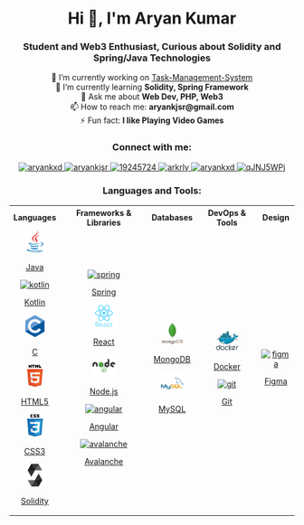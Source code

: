 <h1 align="center">Hi 👋, I'm Aryan Kumar</h1>
<h3 align="center">Student and Web3 Enthusiast, Curious about Solidity and Spring/Java Technologies</h3>

<p align="center">
  🔭 I’m currently working on <a href="https://github.com/shaikhafsaralli/Task-Management-System" target="_blank">Task-Management-System</a><br>
  🌱 I’m currently learning <strong>Solidity, Spring Framework</strong><br>
  💬 Ask me about <strong>Web Dev, PHP, Web3</strong><br>
  📫 How to reach me: <strong>aryankjsr@gmail.com</strong><br>
  ⚡ Fun fact: <strong>I like Playing Video Games</strong>
</p>

<h3 align="center">Connect with me:</h3>
<p align="center">
  <a href="https://twitter.com/aryankxd" target="_blank">
    <img src="https://raw.githubusercontent.com/rahuldkjain/github-profile-readme-generator/master/src/images/icons/Social/twitter.svg" alt="aryankxd" height="30" width="40" />
  </a>
  <a href="https://linkedin.com/in/aryankjsr" target="_blank">
    <img src="https://raw.githubusercontent.com/rahuldkjain/github-profile-readme-generator/master/src/images/icons/Social/linked-in-alt.svg" alt="aryankjsr" height="30" width="40" />
  </a>
  <a href="https://stackoverflow.com/users/19245724" target="_blank">
    <img src="https://raw.githubusercontent.com/rahuldkjain/github-profile-readme-generator/master/src/images/icons/Social/stack-overflow.svg" alt="19245724" height="30" width="40" />
  </a>
  <a href="https://kaggle.com/arkrly" target="_blank">
    <img src="https://raw.githubusercontent.com/devicons/devicon/master/icons/Social/kaggle.svg" alt="arkrly" height="30" width="40" />
  </a>
  <a href="https://instagram.com/aryankxd" target="_blank">
    <img src="https://raw.githubusercontent.com/rahuldkjain/github-profile-readme-generator/master/src/images/icons/Social/instagram.svg" alt="aryankxd" height="30" width="40" />
  </a>
  <a href="https://discord.gg/qJNJ5WPj" target="_blank">
    <img src="https://raw.githubusercontent.com/rahuldkjain/github-profile-readme-generator/master/src/images/icons/Social/discord.svg" alt="qJNJ5WPj" height="30" width="40" />
  </a>
</p>

<h3 align="center">Languages and Tools:</h3>

<table align="center">
  <tr>
    <th>Languages</th>
    <th>Frameworks & Libraries</th>
    <th>Databases</th>
    <th>DevOps & Tools</th>
    <th>Design</th>
  </tr>
  <tr>
    <td align="center">
      <a href="https://www.java.com" target="_blank" rel="noreferrer">
        <img src="https://raw.githubusercontent.com/devicons/devicon/master/icons/java/java-original.svg" alt="java" width="40" height="40"/>
        <p>Java</p>
      </a>
      <a href="https://kotlinlang.org" target="_blank" rel="noreferrer">
        <img src="https://www.vectorlogo.zone/logos/kotlinlang/kotlinlang-icon.svg" alt="kotlin" width="40" height="40"/>
        <p>Kotlin</p>
      </a>
      <a href="https://www.cprogramming.com/" target="_blank" rel="noreferrer">
        <img src="https://raw.githubusercontent.com/devicons/devicon/master/icons/c/c-original.svg" alt="c" width="40" height="40"/>
        <p>C</p>
      </a>
      <a href="https://www.w3.org/html/" target="_blank" rel="noreferrer">
        <img src="https://raw.githubusercontent.com/devicons/devicon/master/icons/html5/html5-original-wordmark.svg" alt="html5" width="40" height="40"/>
        <p>HTML5</p>
      </a>
      <a href="https://www.w3schools.com/css/" target="_blank" rel="noreferrer">
        <img src="https://raw.githubusercontent.com/devicons/devicon/master/icons/css3/css3-original-wordmark.svg" alt="css3" width="40" height="40"/>
        <p>CSS3</p>
      </a>
      <a href="https://soliditylang.org" target="_blank" rel="noreferrer">
        <img src="https://raw.githubusercontent.com/devicons/devicon/master/icons/solidity/solidity-original.svg" alt="solidity" width="40" height="40"/>
        <p>Solidity</p>
      </a>
    </td>
    <td align="center">
      <a href="https://spring.io/" target="_blank" rel="noreferrer">
        <img src="https://www.vectorlogo.zone/logos/springio/springio-icon.svg" alt="spring" width="40" height="40"/>
        <p>Spring</p>
      </a>
      <a href="https://reactjs.org/" target="_blank" rel="noreferrer">
        <img src="https://raw.githubusercontent.com/devicons/devicon/master/icons/react/react-original-wordmark.svg" alt="react" width="40" height="40"/>
        <p>React</p>
      </a>
      <a href="https://nodejs.org" target="_blank" rel="noreferrer">
        <img src="https://raw.githubusercontent.com/devicons/devicon/master/icons/nodejs/nodejs-original-wordmark.svg" alt="nodejs" width="40" height="40"/>
        <p>Node.js</p>
      </a>
      <a href="https://angular.io" target="_blank" rel="noreferrer">
        <img src="https://angular.io/assets/images/logos/angular/angular.svg" alt="angular" width="40" height="40"/>
        <p>Angular</p>
      </a>
      <a href="https://www.avax.network/" target="_blank" rel="noreferrer">
        <img src="https://assets.avax.network/branding/Avax_Red_Icon.svg" alt="avalanche" width="40" height="40"/>
        <p>Avalanche</p>
      </a>
    </td>
    <td align="center">
      <a href="https://www.mongodb.com/" target="_blank" rel="noreferrer">
        <img src="https://raw.githubusercontent.com/devicons/devicon/master/icons/mongodb/mongodb-original-wordmark.svg" alt="mongodb" width="40" height="40"/>
        <p>MongoDB</p>
      </a>
      <a href="https://www.mysql.com/" target="_blank" rel="noreferrer">
        <img src="https://raw.githubusercontent.com/devicons/devicon/master/icons/mysql/mysql-original-wordmark.svg" alt="mysql" width="40" height="40"/>
        <p>MySQL</p>
      </a>
    </td>
    <td align="center">
      <a href="https://www.docker.com/" target="_blank" rel="noreferrer">
        <img src="https://raw.githubusercontent.com/devicons/devicon/master/icons/docker/docker-original-wordmark.svg" alt="docker" width="40" height="40"/>
        <p>Docker</p>
      </a>
      <a href="https://git-scm.com/" target="_blank" rel="noreferrer">
        <img src="https://www.vectorlogo.zone/logos/git-scm/git-scm-icon.svg" alt="git" width="40" height="40"/>
        <p>Git</p>
      </a>
    </td>
    <td align="center">
      <a href="https://www.figma.com/" target="_blank" rel="noreferrer">
        <img src="https://www.vectorlogo.zone/logos/figma/figma-icon.svg" alt="figma" width="40" height="40"/>
        <p>Figma</p>
      </a>
    </td>
  </tr>
</table>
